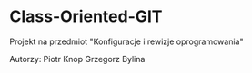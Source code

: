 # Class-Oriented-GIT
Projekt na przedmiot "Konfiguracje i rewizje oprogramowania"

Autorzy:
Piotr Knop
Grzegorz Bylina
